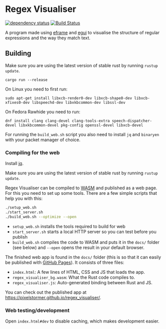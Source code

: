 # Regex Visualiser

[![dependency status](https://deps.rs/repo/github/Pixelstormer/regex_visualiser/status.svg)](https://deps.rs/repo/github/Pixelstormer/regex_visualiser)
[![Build Status](https://github.com/Pixelstormer/regex_visualiser/workflows/CI/badge.svg)](https://github.com/Pixelstormer/regex_visualiser/actions?workflow=CI)

A program made using [eframe](https://github.com/emilk/egui/tree/master/eframe) and [egui](https://github.com/emilk/egui/) to visualise the structure of regular expressions and the way they match text.

## Building

Make sure you are using the latest version of stable rust by running `rustup update`.

`cargo run --release`

On Linux you need to first run:

`sudo apt-get install libxcb-render0-dev libxcb-shape0-dev libxcb-xfixes0-dev libspeechd-dev libxkbcommon-dev libssl-dev`

On Fedora Rawhide you need to run:

`dnf install clang clang-devel clang-tools-extra speech-dispatcher-devel libxkbcommon-devel pkg-config openssl-devel libxcb-devel`

For running the `build_web.sh` script you also need to install `jq` and `binaryen` with your packet manager of choice.

### Compiling for the web

Install [jq](https://stedolan.github.io/jq/download/).

Make sure you are using the latest version of stable rust by running `rustup update`.

Regex Visualiser can be compiled to [WASM](https://en.wikipedia.org/wiki/WebAssembly) and published as a web page. For this you need to set up some tools. There are a few simple scripts that help you with this:

```sh
./setup_web.sh
./start_server.sh
./build_web.sh --optimize --open
```

* `setup_web.sh` installs the tools required to build for web
* `start_server.sh` starts a local HTTP server so you can test before you publish
* `build_web.sh` compiles the code to WASM and puts it in the `docs/` folder (see below) and `--open` opens the result in your default browser.

The finished web app is found in the `docs/` folder (this is so that it can easily be published with [GitHub Pages](https://docs.github.com/en/free-pro-team@latest/github/working-with-github-pages/configuring-a-publishing-source-for-your-github-pages-site)). It consists of three files:

* `index.html`: A few lines of HTML, CSS and JS that loads the app.
* `regex_visualiser_bg.wasm`: What the Rust code compiles to.
* `regex_visualiser.js`: Auto-generated binding between Rust and JS.

You can check out the published app at <https://pixelstormer.github.io/regex_visualiser/>.

### Web testing/development

Open `index.html#dev` to disable caching, which makes development easier.
